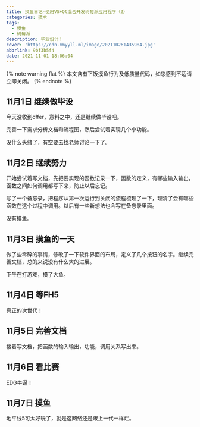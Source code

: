 ```yaml
---
title: 摸鱼日记-使用VS+Qt混合开发树莓派应用程序（2）
categories: 技术
tags:
  - 摸鱼
  - 树莓派
description: 毕业设计！
cover: 'https://cdn.mmyyll.ml/image/202110261435984.jpg'
abbrlink: 9bf3b5f4
date: 2021-11-01 18:06:04
---
```


{% note warning flat %}
本文含有下饭摸鱼行为及低质量代码，如您感到不适请立即关闭。
{% endnote %}

## 11月1日 继续做毕设

今天没收到offer，意料之中，还是继续做毕设吧。

完善一下需求分析文档和流程图，然后尝试着实现几个小功能。

没什么头绪了，有空要去找老师讨论一下了。

## 11月2日 继续努力

开始尝试着写文档，先把要实现的函数记录一下，函数的定义，有哪些输入输出，函数之间如何调用都写下来，防止以后忘记。

写了一个备忘录，把程序从第一次运行到关闭的流程梳理了一下，理清了会有哪些函数在这个过程中调用。以后有一些新想法也会写在备忘录里面。

没有摸鱼。

## 11月3日 摸鱼的一天

做了些零碎的事情，修改了一下软件界面的布局，定义了几个按钮的名字。继续完善文档，总的来说没有什么大的进展。

下午在打游戏，摸了大鱼。

## 11月4日 等FH5

真正的次世代！

## 11月5日 完善文档

接着写文档，把函数的输入输出，功能，调用关系写出来。

## 11月6日 看比赛

EDG牛逼！

## 11月7日 摸鱼

地平线5可太好玩了，就是这网络还是跟上一代一样烂。